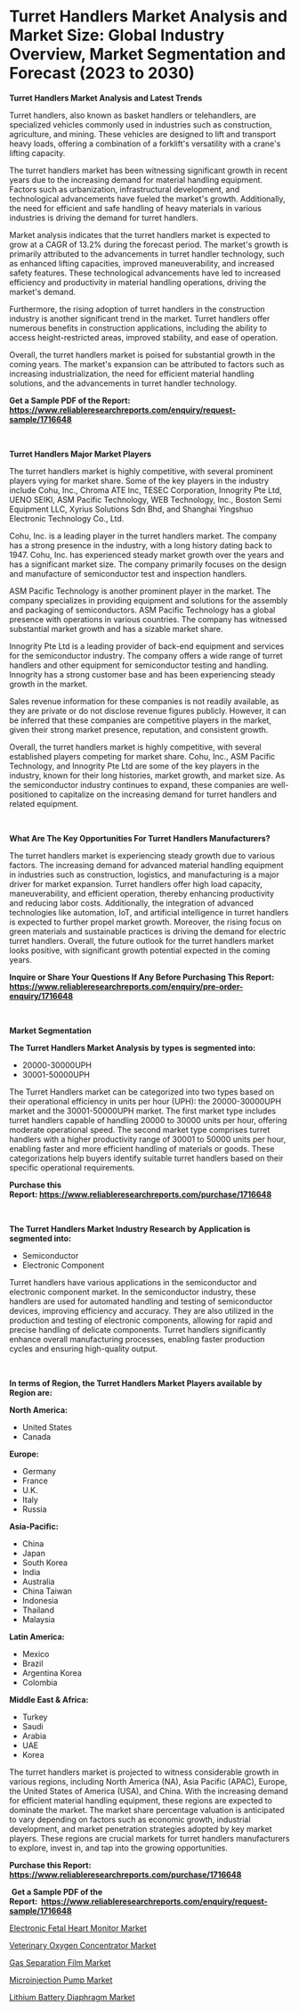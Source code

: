 <p><h1>Turret Handlers Market Analysis and Market Size: Global Industry Overview, Market Segmentation and Forecast (2023 to 2030)</h1></p><p><strong>Turret Handlers Market Analysis and Latest Trends</strong></p>
<p><p>Turret handlers, also known as basket handlers or telehandlers, are specialized vehicles commonly used in industries such as construction, agriculture, and mining. These vehicles are designed to lift and transport heavy loads, offering a combination of a forklift's versatility with a crane's lifting capacity.</p><p>The turret handlers market has been witnessing significant growth in recent years due to the increasing demand for material handling equipment. Factors such as urbanization, infrastructural development, and technological advancements have fueled the market's growth. Additionally, the need for efficient and safe handling of heavy materials in various industries is driving the demand for turret handlers.</p><p>Market analysis indicates that the turret handlers market is expected to grow at a CAGR of 13.2% during the forecast period. The market's growth is primarily attributed to the advancements in turret handler technology, such as enhanced lifting capacities, improved maneuverability, and increased safety features. These technological advancements have led to increased efficiency and productivity in material handling operations, driving the market's demand.</p><p>Furthermore, the rising adoption of turret handlers in the construction industry is another significant trend in the market. Turret handlers offer numerous benefits in construction applications, including the ability to access height-restricted areas, improved stability, and ease of operation.</p><p>Overall, the turret handlers market is poised for substantial growth in the coming years. The market's expansion can be attributed to factors such as increasing industrialization, the need for efficient material handling solutions, and the advancements in turret handler technology.</p></p>
<p><strong>Get a Sample PDF of the Report:&nbsp; <a href="https://www.reliableresearchreports.com/enquiry/request-sample/1716648">https://www.reliableresearchreports.com/enquiry/request-sample/1716648</a></strong></p>
<p>&nbsp;</p>
<p><strong>Turret Handlers Major Market Players</strong></p>
<p><p>The turret handlers market is highly competitive, with several prominent players vying for market share. Some of the key players in the industry include Cohu, Inc., Chroma ATE Inc, TESEC Corporation, Innogrity Pte Ltd, UENO SEIKl, ASM Pacific Technology, WEB Technology, Inc., Boston Semi Equipment LLC, Xyrius Solutions Sdn Bhd, and Shanghai Yingshuo Electronic Technology Co., Ltd.</p><p>Cohu, Inc. is a leading player in the turret handlers market. The company has a strong presence in the industry, with a long history dating back to 1947. Cohu, Inc. has experienced steady market growth over the years and has a significant market size. The company primarily focuses on the design and manufacture of semiconductor test and inspection handlers.</p><p>ASM Pacific Technology is another prominent player in the market. The company specializes in providing equipment and solutions for the assembly and packaging of semiconductors. ASM Pacific Technology has a global presence with operations in various countries. The company has witnessed substantial market growth and has a sizable market share.</p><p>Innogrity Pte Ltd is a leading provider of back-end equipment and services for the semiconductor industry. The company offers a wide range of turret handlers and other equipment for semiconductor testing and handling. Innogrity has a strong customer base and has been experiencing steady growth in the market.</p><p>Sales revenue information for these companies is not readily available, as they are private or do not disclose revenue figures publicly. However, it can be inferred that these companies are competitive players in the market, given their strong market presence, reputation, and consistent growth.</p><p>Overall, the turret handlers market is highly competitive, with several established players competing for market share. Cohu, Inc., ASM Pacific Technology, and Innogrity Pte Ltd are some of the key players in the industry, known for their long histories, market growth, and market size. As the semiconductor industry continues to expand, these companies are well-positioned to capitalize on the increasing demand for turret handlers and related equipment.</p></p>
<p>&nbsp;</p>
<p><strong>What Are The Key Opportunities For Turret Handlers Manufacturers?</strong></p>
<p><p>The turret handlers market is experiencing steady growth due to various factors. The increasing demand for advanced material handling equipment in industries such as construction, logistics, and manufacturing is a major driver for market expansion. Turret handlers offer high load capacity, maneuverability, and efficient operation, thereby enhancing productivity and reducing labor costs. Additionally, the integration of advanced technologies like automation, IoT, and artificial intelligence in turret handlers is expected to further propel market growth. Moreover, the rising focus on green materials and sustainable practices is driving the demand for electric turret handlers. Overall, the future outlook for the turret handlers market looks positive, with significant growth potential expected in the coming years.</p></p>
<p><strong>Inquire or Share Your Questions If Any Before Purchasing This Report: <a href="https://www.reliableresearchreports.com/enquiry/pre-order-enquiry/1716648">https://www.reliableresearchreports.com/enquiry/pre-order-enquiry/1716648</a></strong></p>
<p>&nbsp;</p>
<p><strong>Market Segmentation</strong></p>
<p><strong>The Turret Handlers Market Analysis by types is segmented into:</strong></p>
<p><ul><li>20000-30000UPH</li><li>30001-50000UPH</li></ul></p>
<p><p>The Turret Handlers market can be categorized into two types based on their operational efficiency in units per hour (UPH): the 20000-30000UPH market and the 30001-50000UPH market. The first market type includes turret handlers capable of handling 20000 to 30000 units per hour, offering moderate operational speed. The second market type comprises turret handlers with a higher productivity range of 30001 to 50000 units per hour, enabling faster and more efficient handling of materials or goods. These categorizations help buyers identify suitable turret handlers based on their specific operational requirements.</p></p>
<p><strong>Purchase this Report:&nbsp;<a href="https://www.reliableresearchreports.com/purchase/1716648">https://www.reliableresearchreports.com/purchase/1716648</a></strong></p>
<p>&nbsp;</p>
<p><strong>The Turret Handlers Market Industry Research by Application is segmented into:</strong></p>
<p><ul><li>Semiconductor</li><li>Electronic Component</li></ul></p>
<p><p>Turret handlers have various applications in the semiconductor and electronic component market. In the semiconductor industry, these handlers are used for automated handling and testing of semiconductor devices, improving efficiency and accuracy. They are also utilized in the production and testing of electronic components, allowing for rapid and precise handling of delicate components. Turret handlers significantly enhance overall manufacturing processes, enabling faster production cycles and ensuring high-quality output.</p></p>
<p>&nbsp;</p>
<p><strong>In terms of Region, the Turret Handlers Market Players available by Region are:</strong></p>
<p>
    <p> <strong> North America: </strong>
        <ul>
            <li>United States</li>
            <li>Canada</li>
        </ul>
        </p> 
    <p> <strong> Europe: </strong>
        <ul>
            <li>Germany</li>
            <li>France</li>
            <li>U.K.</li>
            <li>Italy</li>
            <li>Russia</li>
        </ul>
        </p> 
    <p> <strong> Asia-Pacific: </strong>
        <ul>
            <li>China</li>
            <li>Japan</li>
            <li>South Korea</li>
            <li>India</li>
            <li>Australia</li>
            <li>China Taiwan</li>
            <li>Indonesia</li>
            <li>Thailand</li>
            <li>Malaysia</li>
        </ul>
        </p> 
    <p> <strong> Latin America: </strong>
        <ul>
            <li>Mexico</li>
            <li>Brazil</li>
            <li>Argentina Korea</li>
            <li>Colombia</li>
        </ul>
        </p> 
    <p> <strong> Middle East & Africa: </strong>
        <ul>
            <li>Turkey</li>
            <li>Saudi</li>
            <li>Arabia</li>
            <li>UAE</li>
            <li>Korea</li>
        </ul>
    </p>
    </p>
<p><p>The turret handlers market is projected to witness considerable growth in various regions, including North America (NA), Asia Pacific (APAC), Europe, the United States of America (USA), and China. With the increasing demand for efficient material handling equipment, these regions are expected to dominate the market. The market share percentage valuation is anticipated to vary depending on factors such as economic growth, industrial development, and market penetration strategies adopted by key market players. These regions are crucial markets for turret handlers manufacturers to explore, invest in, and tap into the growing opportunities.</p></p>
<p><strong>Purchase this Report: <a href="https://www.reliableresearchreports.com/purchase/1716648">https://www.reliableresearchreports.com/purchase/1716648</a></strong></p>
<p>&nbsp;<strong>Get a Sample PDF of the Report:&nbsp;&nbsp;<a href="https://www.reliableresearchreports.com/enquiry/request-sample/1716648">https://www.reliableresearchreports.com/enquiry/request-sample/1716648</a></strong></p>
<p><strong></strong></p>
<p><p><a href="https://www.linkedin.com/pulse/electronic-fetal-heart-monitor-market-size-2023-2030-dleoc/">Electronic Fetal Heart Monitor Market</a></p><p><a href="https://www.linkedin.com/pulse/veterinary-oxygen-concentrator-market-size-share-amp-trends-sk25c/">Veterinary Oxygen Concentrator Market</a></p><p><a href="https://medium.com/@kimwalker82/gas-separation-film-market-insights-into-market-cagr-market-trends-and-growth-strategies-b0d591c0a248">Gas Separation Film Market</a></p><p><a href="https://www.linkedin.com/pulse/microinjection-pump-market-research-report-unlocks-analysis-vmh5c/">Microinjection Pump Market</a></p><p><a href="https://medium.com/@abdulkoss1954/lithium-battery-diaphragm-market-trends-and-market-analysis-forecasted-for-period-2023-2030-71f79fbcb38b">Lithium Battery Diaphragm Market</a></p></p>